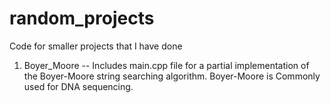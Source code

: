 # random_projects
Code for smaller projects that I have done

1. Boyer_Moore -- Includes main.cpp file for a partial implementation of the Boyer-Moore string searching algorithm.
		  Boyer-Moore is Commonly used for DNA sequencing.

